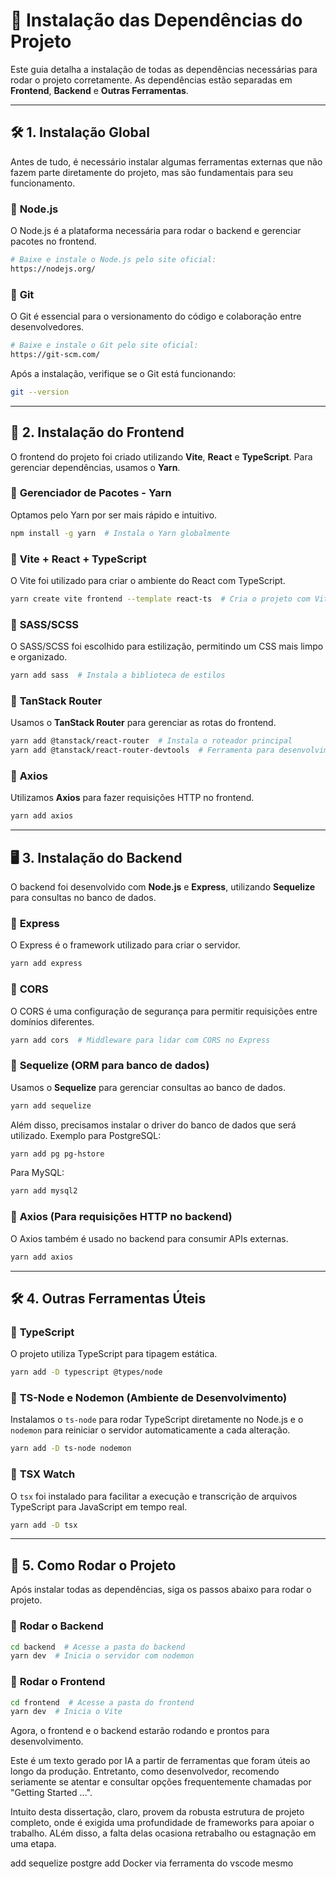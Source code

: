 # 📌 Instalação das Dependências do Projeto

Este guia detalha a instalação de todas as dependências necessárias para rodar o projeto corretamente. As dependências estão separadas em **Frontend**, **Backend** e **Outras Ferramentas**.

---

## 🛠️ **1. Instalação Global**
Antes de tudo, é necessário instalar algumas ferramentas externas que não fazem parte diretamente do projeto, mas são fundamentais para seu funcionamento.

### 📌 **Node.js**
O Node.js é a plataforma necessária para rodar o backend e gerenciar pacotes no frontend.

```sh
# Baixe e instale o Node.js pelo site oficial:
https://nodejs.org/
```

### 📌 **Git**
O Git é essencial para o versionamento do código e colaboração entre desenvolvedores.

```sh
# Baixe e instale o Git pelo site oficial:
https://git-scm.com/
```

Após a instalação, verifique se o Git está funcionando:
```sh
git --version
```

---

## 🎨 **2. Instalação do Frontend**
O frontend do projeto foi criado utilizando **Vite**, **React** e **TypeScript**. Para gerenciar dependências, usamos o **Yarn**.

### 📌 **Gerenciador de Pacotes - Yarn**
Optamos pelo Yarn por ser mais rápido e intuitivo.
```sh
npm install -g yarn  # Instala o Yarn globalmente
```

### 📌 **Vite + React + TypeScript**
O Vite foi utilizado para criar o ambiente do React com TypeScript.
```sh
yarn create vite frontend --template react-ts  # Cria o projeto com Vite
```

### 📌 **SASS/SCSS**
O SASS/SCSS foi escolhido para estilização, permitindo um CSS mais limpo e organizado.
```sh
yarn add sass  # Instala a biblioteca de estilos
```

### 📌 **TanStack Router**
Usamos o **TanStack Router** para gerenciar as rotas do frontend.
```sh
yarn add @tanstack/react-router  # Instala o roteador principal
yarn add @tanstack/react-router-devtools  # Ferramenta para desenvolvimento de rotas
```

### 📌 **Axios**
Utilizamos **Axios** para fazer requisições HTTP no frontend.
```sh
yarn add axios
```

---

## 🖥️ **3. Instalação do Backend**
O backend foi desenvolvido com **Node.js** e **Express**, utilizando **Sequelize** para consultas no banco de dados.

### 📌 **Express**
O Express é o framework utilizado para criar o servidor.
```sh
yarn add express
```

### 📌 **CORS**
O CORS é uma configuração de segurança para permitir requisições entre domínios diferentes.
```sh
yarn add cors  # Middleware para lidar com CORS no Express
```

### 📌 **Sequelize (ORM para banco de dados)**
Usamos o **Sequelize** para gerenciar consultas ao banco de dados.
```sh
yarn add sequelize
```
Além disso, precisamos instalar o driver do banco de dados que será utilizado. Exemplo para PostgreSQL:
```sh
yarn add pg pg-hstore
```
Para MySQL:
```sh
yarn add mysql2
```

### 📌 **Axios (Para requisições HTTP no backend)**
O Axios também é usado no backend para consumir APIs externas.
```sh
yarn add axios
```

---

## 🛠️ **4. Outras Ferramentas Úteis**

### 📌 **TypeScript**
O projeto utiliza TypeScript para tipagem estática.
```sh
yarn add -D typescript @types/node
```

### 📌 **TS-Node e Nodemon (Ambiente de Desenvolvimento)**
Instalamos o `ts-node` para rodar TypeScript diretamente no Node.js e o `nodemon` para reiniciar o servidor automaticamente a cada alteração.
```sh
yarn add -D ts-node nodemon
```

### 📌 **TSX Watch**
O `tsx` foi instalado para facilitar a execução e transcrição de arquivos TypeScript para JavaScript em tempo real.
```sh
yarn add -D tsx
```

---

## 🚀 **5. Como Rodar o Projeto**
Após instalar todas as dependências, siga os passos abaixo para rodar o projeto.

### 📌 **Rodar o Backend**
```sh
cd backend  # Acesse a pasta do backend
yarn dev  # Inicia o servidor com nodemon
```

### 📌 **Rodar o Frontend**
```sh
cd frontend  # Acesse a pasta do frontend
yarn dev  # Inicia o Vite
```

Agora, o frontend e o backend estarão rodando e prontos para desenvolvimento.

Este é um texto gerado por IA a partir de ferramentas que foram úteis ao longo da produção. Entretanto, como desenvolvedor, recomendo seriamente se atentar e consultar opções frequentemente chamadas por "Getting Started ...".

Intuito desta dissertação, claro, provem da robusta estrutura de projeto completo, onde é exigida uma profundidade de frameworks para apoiar o trabalho. ALém disso, a falta delas ocasiona retrabalho ou estagnação em uma etapa.

add sequelize postgre
add Docker via ferramenta do vscode mesmo